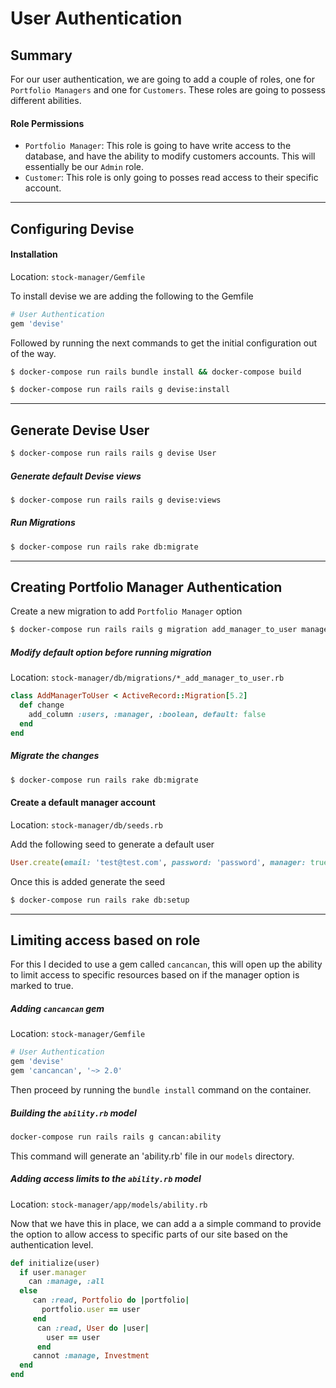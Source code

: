 # User Authentication

## Summary

For our user authentication, we are going to add a couple of roles, one for `Portfolio Managers` and one for `Customers`. These roles are going to possess different abilities.

#### Role Permissions

-   `Portfolio Manager`: This role is going to have write access to the database, and have the ability to modify customers accounts. This will essentially be our `Admin` role.
-   `Customer`: This role is only going to posses read access to their specific account.

* * *

## Configuring Devise

#### Installation

Location: `stock-manager/Gemfile`

To install devise we are adding the following to the Gemfile

```bash
# User Authentication
gem 'devise'
```

Followed by running the next commands to get the initial configuration out of the way.

```bash
$ docker-compose run rails bundle install && docker-compose build
```

```bash
$ docker-compose run rails rails g devise:install
```

* * *

## Generate Devise User

```bash
$ docker-compose run rails rails g devise User
```

##### Generate default Devise views

```bash
$ docker-compose run rails rails g devise:views
```

##### Run Migrations

```bash
$ docker-compose run rails rake db:migrate
```

* * *

## Creating Portfolio Manager Authentication

Create a new migration to add `Portfolio Manager` option

```bash
$ docker-compose run rails rails g migration add_manager_to_user manager:boolean
```

##### Modify default option before running migration

Location: `stock-manager/db/migrations/*_add_manager_to_user.rb`

```ruby
class AddManagerToUser < ActiveRecord::Migration[5.2]
  def change
    add_column :users, :manager, :boolean, default: false
  end
end
```

##### Migrate the changes

```bash
$ docker-compose run rails rake db:migrate
```

#### Create a default manager account

Location: `stock-manager/db/seeds.rb`

Add the following seed to generate a default user

```ruby
User.create(email: 'test@test.com', password: 'password', manager: true)
```

Once this is added generate the seed

```bash
$ docker-compose run rails rake db:setup
```

* * *

## Limiting access based on role

For this I decided to use a gem called `cancancan`, this will open up the ability to limit access to specific resources based on if the manager option is marked to true.

##### Adding `cancancan` gem

Location: `stock-manager/Gemfile`

```bash
# User Authentication
gem 'devise'
gem 'cancancan', '~> 2.0'
```

Then proceed by running the `bundle install` command on the container.

##### Building the `ability.rb` model

```bash
docker-compose run rails rails g cancan:ability
```

This command will generate an 'ability.rb' file in our `models` directory.

##### Adding access limits to the `ability.rb` model

Location: `stock-manager/app/models/ability.rb`

Now that we have this in place, we can add a a simple command to provide the option to allow access to specific parts of our site based on the authentication level.

```ruby
def initialize(user)
  if user.manager
    can :manage, :all
  else
     can :read, Portfolio do |portfolio|
       portfolio.user == user
     end
      can :read, User do |user|
        user == user
      end
     cannot :manage, Investment
  end
end
```
